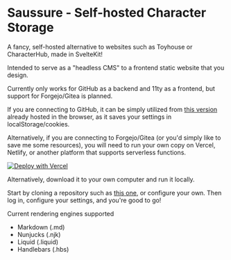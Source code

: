 # Saussure - Self-hosted Character Storage

A fancy, self-hosted alternative to websites such as Toyhouse or CharacterHub,
made in SvelteKit!

Intended to serve as a "headless CMS" to a frontend static website that you
design.

Currently only works for GitHub as a backend and 11ty as a frontend, but support
for Forgejo/Gitea is planned.

If you are connecting to GitHub, it can be simply utilized from
[this version](https://saussure.vercel.app) already hosted in the browser, as it
saves your settings in localStorage/cookies.

Alternatively, if you are connecting to Forgejo/Gitea (or you'd simply like to
save me some resources), you will need to run your own copy on Vercel, Netlify,
or another platform that supports serverless functions.

[![Deploy with Vercel](https://vercel.com/button)](https://vercel.com/new/clone?repository-url=https%3A%2F%2Fgithub.com%2Fperappu%2Fsaussure)

Alternatively, download it to your own computer and run it locally.

Start by cloning a repository such as [this one](), or configure your own. Then
log in, configure your settings, and you're good to go!

Current rendering engines supported

- Markdown (.md)
- Nunjucks (.njk)
- Liquid (.liquid)
- Handlebars (.hbs)
